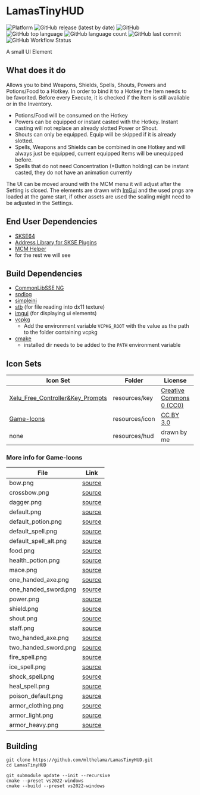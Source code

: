 # LamasTinyHUD
![Platform](https://img.shields.io/static/v1?label=platform&message=windows&color=dimgray&style=plastic&logo=windows)
![GitHub release (latest by date)](https://img.shields.io/github/v/release/mlthelama/LamasTinyHUD?style=plastic)
![GitHub](https://img.shields.io/github/license/mlthelama/LamasTinyHUD?style=plastic)
![GitHub top language](https://img.shields.io/github/languages/top/mlthelama/LamasTinyHUD?style=plastic)
![GitHub language count](https://img.shields.io/github/languages/count/mlthelama/LamasTinyHUD?style=plastic)
![GitHub last commit](https://img.shields.io/github/last-commit/mlthelama/LamasTinyHUD?style=plastic)
![GitHub Workflow Status](https://img.shields.io/github/actions/workflow/status/mlthelama/LamasTinyHUD/main.yml?style=plastic)

A small UI Element

## What does it do
Allows you to bind Weapons, Shields, Spells, Shouts, Powers and Potions/Food to a Hotkey. In order to bind it to a Hotkey the Item needs to be favorited. Before every Execute, it is checked if the Item is still avaliable or in the Inventory.
* Potions/Food will be consumed on the Hotkey
* Powers can be equipped or instant casted with the Hotkey. Instant casting will not replace an already slotted Power or Shout.
* Shouts can only be equipped. Equip will be skipped if it is already slotted.
* Spells, Weapons and Shields can be combined in one Hotkey and will always just be equipped, current equipped Items will be unequipped before.
* Spells that do not need Concentration (=Button holding) can be instant casted, they do not have an animation currently 

The UI can be moved around with the MCM menu it will adjust after the Setting is closed. The elements are drawn with [ImGui](https://github.com/ocornut/imgui) and the used pngs are loaded at the game start, if other assets are used the scaling might need to be adjusted in the Settings.


## End User Dependencies
* [SKSE64](https://skse.silverlock.org/)
* [Address Library for SKSE Plugins](https://www.nexusmods.com/skyrimspecialedition/mods/32444)
* [MCM Helper](https://www.nexusmods.com/skyrimspecialedition/mods/53000)
* for the rest we will see


## Build Dependencies
* [CommonLibSSE NG](https://github.com/CharmedBaryon/CommonLibSSE-NG)
* [spdlog](https://github.com/gabime/spdlog)
* [simpleini](https://github.com/brofield/simpleini)
* [stb](https://github.com/nothings/stb) (for file reading into dx11 texture)
* [imgui](https://github.com/ocornut/imgui) (for displaying ui elements)
* [vcpkg](https://github.com/microsoft/vcpkg) 
  - Add the environment variable `VCPKG_ROOT` with the value as the path to the folder containing vcpkg
* [cmake](https://cmake.org) 
  - installed dir needs to be added to the `PATH` environment variable

## Icon Sets

Icon Set|Folder|License|Count
---|---|---|---
[Xelu_Free_Controller&Key_Prompts](https://thoseawesomeguys.com/prompts/)|resources/key|[Creative Commons 0 (CC0)](https://creativecommons.org/publicdomain/zero/1.0/)|117
[Game-Icons](https://game-icons.net)|resources/icon|[CC BY 3.0](https://creativecommons.org/licenses/by/3.0/)|26
none|resources/hud|drawn by me|3

### More info for Game-Icons
File|Link
---|---
bow.png |[source](https://game-icons.net/1x1/lorc/high-shot.html)
crossbow.png |[source](https://game-icons.net/1x1/carl-olsen/crossbow.html)
dagger.png |[source](https://game-icons.net/1x1/lorc/sacrificial-dagger.html)
default.png |[source](https://game-icons.net/1x1/delapouite/perspective-dice-six-faces-random.html)
default_potion.png |[source](https://game-icons.net/1x1/delapouite/magic-potion.html)
default_spell.png |[source](https://game-icons.net/1x1/lorc/rolling-energy.html)
default_spell_alt.png |[source](https://game-icons.net/1x1/lorc/crowned-explosion.html)
food.png |[source](https://game-icons.net/1x1/delapouite/bread.html)
health_potion.png |[source](https://game-icons.net/1x1/caro-asercion/round-potion.html)
mace.png |[source](https://game-icons.net/1x1/lorc/spiked-mace.html)
one_handed_axe.png |[source](https://game-icons.net/1x1/lorc/battered-axe.html)
one_handed_sword.png |[source](https://game-icons.net/1x1/skoll/stiletto.html)
power.png |[source](https://game-icons.net/1x1/lorc/embrassed-energy.html)
shield.png |[source](https://game-icons.net/1x1/willdabeast/round-shield.html)
shout.png |[source](https://game-icons.net/1x1/lorc/shouting.html)
staff.png |[source](https://game-icons.net/1x1/lorc/wizard-staff.html)
two_handed_axe.png |[source](https://game-icons.net/1x1/lorc/battle-axe.html)
two_handed_sword.png |[source](https://game-icons.net/1x1/lorc/broadsword.html)
fire_spell.png|[source](https://game-icons.net/1x1/delapouite/fire-spell-cast.html)
ice_spell.png|[source](https://game-icons.net/1x1/delapouite/ice-spell-cast.html)
shock_spell.png|[source](https://game-icons.net/1x1/delapouite/bolt-spell-cast.html)
heal_spell.png|[source](https://game-icons.net/1x1/delapouite/healing.html)
poison_default.png|[source](https://game-icons.net/1x1/lorc/poison-bottle.html)
armor_clothing.png|[source](https://game-icons.net/1x1/lucasms/shirt.html)
armor_light.png|[source](https://game-icons.net/1x1/delapouite/leather-armor.html)
armor_heavy.png|[source](https://game-icons.net/1x1/lorc/lamellar.html)

## Building
```
git clone https://github.com/mlthelama/LamasTinyHUD.git
cd LamasTinyHUD

git submodule update --init --recursive
cmake --preset vs2022-windows
cmake --build --preset vs2022-windows
```
